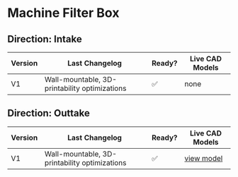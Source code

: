 # Machine Filter Box

## Direction: Intake

| Version | Last Changelog | Ready? | Live CAD Models |
| ------- | -------------- | ------ | --------------- |
| V1 | Wall-mountable, 3D-printability optimizations | ✅ | none

## Direction: Outtake

| Version | Last Changelog | Ready? | Live CAD Models |
| ------- | -------------- | ------ | --------------- |
| V1 | Wall-mountable, 3D-printability optimizations | ✅ | [view model](https://a360.co/2Utff87)
